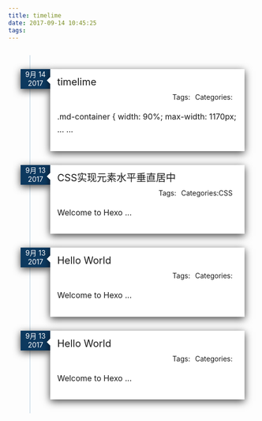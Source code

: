 ```yaml
---
title: timelime
date: 2017-09-14 10:45:25
tags:
---
```


<style>
    br {
        display: none;
    }
	.md-container {
		width: 90%;
		max-width: 1170px;
		margin: 0 auto;
	}
	.md-container::after {
		content: '';
		display: table;
		clear: both;
	}
	#md-timeline {
		position: relative;
		padding: 2em 0;
		margin-top: 2em;
		margin-bottom: 2em;
	}
	@media screen and (max-device-width:480px){
		#md-timeline {
			margin-top: 6em;
		}
	}
	#md-timeline::before {
		content: '';
		position: absolute;
		top: 0;
		left: 18px;
		height: 100%;
		width: 2px;
		background: #d7e4ed;
	}
	.md-timeline-title {
		font-size: 20px;
		line-height: 24px;
	}
	.md-timeline-content a {
		text-decoration: none;
	}
	.md-timeline-info {
		height: 20px;
		width: 100%;
		margin: 10px 0px;
	}
	.md-timeline-info-span {
		float: right;
		margin-right: 10px;
		text-align: right;
	}
	.md-timeline-excerpt {
	    	clear: right; 
	}
	@media only screen and (min-width: 1170px) {
		#md-timeline {
			margin-top: 3em;
			margin-bottom: 3em;
		}
		#md-timeline::before {
			left: 50%;
			margin-left: -2px;
		}
	}
	.md-timeline-block {
		position: relative;
		margin: 2em 0;
	}
	.md-timeline-block:after {
		content: "";
		display: table;
		clear: both;
	}
	.md-timeline-block:first-child {
		margin-top: 0;
	}
	.md-timeline-block:last-child {
		margin-bottom: 0;
	}
	@media only screen and (min-width: 1170px) {
		.md-timeline-block {
			margin: 4em 0;
		}
		.md-timeline-block:first-child {
			margin-top: 0;
		}
		.md-timeline-block:last-child {
			margin-bottom: 0;
		}
	}
	.md-timeline-date {
		position: absolute;
		top: 0;
		left: 0;
		width: 60px;
		height: 40px;
		border-radius: box-shadow: 0 0 0 4px white, inset 0 2px 0 rgba(0, 0, 0, 0.08), 0 3px 0 4px rgba(0, 0, 0, 0.05);
	}
	.md-timeline-date.blue {
		background: #0D395F;
		-webkit-box-shadow: 0px 4px 15px 0px rgba(0, 0, 0, 0.75);
		-moz-box-shadow: 0px 4px 15px 0px rgba(0, 0, 0, 0.75);
		box-shadow: 0px 4px 15px 0px rgba(0, 0, 0, 0.75);
	}
	@media only screen and (min-width: 1170px) {
		.md-timeline-date {
			width: 60px;
			height: 60px;
			left: 50%;
			margin-left: -30px;
			/* Force Hardware Acceleration in WebKit */
			-webkit-transform: translateZ(0);
			-webkit-backface-visibility: hidden;
		}
		.cssanimations .md-timeline-date.is-hidden {
			visibility: hidden;
		}
		.cssanimations .md-timeline-date.bounce-in {
			visibility: visible;
			-webkit-animation: md-bounce-1 0.6s;
			-moz-animation: md-bounce-1 0.6s;
			animation: md-bounce-1 0.6s;
		}
	}
	@-webkit-keyframes md-bounce-1 {
		0% {
			opacity: 0;
			-webkit-transform: scale(0.5);
		}
		60% {
			opacity: 1;
			-webkit-transform: scale(1.2);
		}
		100% {
			-webkit-transform: scale(1);
		}
	}
	@-moz-keyframes md-bounce-1 {
		0% {
			opacity: 0;
			-moz-transform: scale(0.5);
		}
		60% {
			opacity: 1;
			-moz-transform: scale(1.2);
		}
		100% {
			-moz-transform: scale(1);
		}
	}
	@keyframes md-bounce-1 {
		0% {
			opacity: 0;
			-webkit-transform: scale(0.5);
			-moz-transform: scale(0.5);
			-ms-transform: scale(0.5);
			-o-transform: scale(0.5);
			transform: scale(0.5);
		}
		60% {
			opacity: 1;
			-webkit-transform: scale(1.2);
			-moz-transform: scale(1.2);
			-ms-transform: scale(1.2);
			-o-transform: scale(1.2);
			transform: scale(1.2);
		}
		100% {
			-webkit-transform: scale(1);
			-moz-transform: scale(1);
			-ms-transform: scale(1);
			-o-transform: scale(1);
			transform: scale(1);
		}
	}
	.md-timeline-content {
		position: relative;
		margin-left: 60px;
		background: white;
		padding: 1em;
		-webkit-box-shadow: 0px 4px 15px 0px rgba(0, 0, 0, 0.75);
		-moz-box-shadow: 0px 4px 15px 0px rgba(0, 0, 0, 0.75);
		box-shadow: 0px 4px 15px 0px rgba(0, 0, 0, 0.75);
	}
	.md-timeline-content:after {
		content: "";
		display: table;
		clear: both;
	}
	.md-timeline-content h2 {
		color: #303e49;
	}
	.md-timeline-content p, .md-timeline-content .md-read-more, .md-timeline-content .md-date {
		font-size: 13px;
		font-size: 0.8125rem;
	}
	.md-timeline-content .md-read-more, .md-timeline-content .md-date {
		display: inline-block;
	}
	.md-timeline-content p {
		margin: 1em 0;
		line-height: 1.6;
	}
	.md-timeline-content .md-read-more {
		float: right;
		padding: .8em 1em;
		background: #acb7c0;
		color: white;
		border-radius: 0.25em;
	}
	.md-date {
		color: white;
		text-align: center;
	}
	.no-touch .md-timeline-content .md-read-more:hover {
		background-color: #bac4cb;
	}
	.md-timeline-content::before {
		content: '';
		position: absolute;
		top: 16px;
		right: 100%;
		height: 0;
		width: 0;
		border: 7px solid transparent;
		border-right: 7px solid white;
	}
	@media only screen and (min-width: 768px) {
		.md-timeline-content h2 {
			font-size: 20px;
			font-size: 1.25rem;
		}
		.md-timeline-content p {
			font-size: 16px;
			font-size: 1rem;
		}
		.md-timeline-content .md-read-more {
			font-size: 14px;
			font-size: 0.875rem;
		}
	}
	@media only screen and (min-width: 1170px) {
		.md-date {
			text-align: center;
			margin-top: 10px;
			line-height: 20px;
		}
		.md-timeline-content {
			margin-left: 0;
			padding: 1.6em;
			width: 45%;
		}
		.md-timeline-content::before {
			top: 24px;
			left: 100%;
			border-color: transparent;
			border-left-color: white;
		}
		.md-timeline-content .md-read-more {
			float: left;
		}
		.md-timeline-block:nth-child(even) .md-timeline-content {
			float: right;
		}
		.md-timeline-block:nth-child(even) .md-timeline-content::before {
			top: 24px;
			left: auto;
			right: 100%;
			border-color: transparent;
			border-right-color: white;
		}
		.md-timeline-block:nth-child(even) .md-timeline-content .md-read-more {
			float: right;
		}
		.cssanimations .md-timeline-content.is-hidden {
			visibility: hidden;
		}
		.cssanimations .md-timeline-content.bounce-in {
			visibility: visible;
			-webkit-animation: md-bounce-2 0.6s;
			-moz-animation: md-bounce-2 0.6s;
			animation: md-bounce-2 0.6s;
		}
	}
	@media only screen and (min-width: 1170px) {
		/* inverse bounce effect on even content blocks */
		.cssanimations .md-timeline-block:nth-child(even) .md-timeline-content.bounce-in {
			-webkit-animation: md-bounce-2-inverse 0.6s;
			-moz-animation: md-bounce-2-inverse 0.6s;
			animation: md-bounce-2-inverse 0.6s;
		}
	}
	@-webkit-keyframes md-bounce-2 {
		0% {
			opacity: 0;
			-webkit-transform: translateX(-100px);
		}
		60% {
			opacity: 1;
			-webkit-transform: translateX(20px);
		}
		100% {
			-webkit-transform: translateX(0);
		}
	}
	@-moz-keyframes md-bounce-2 {
		0% {
			opacity: 0;
			-moz-transform: translateX(-100px);
		}
		60% {
			opacity: 1;
			-moz-transform: translateX(20px);
		}
		100% {
			-moz-transform: translateX(0);
		}
	}
	@keyframes md-bounce-2 {
		0% {
			opacity: 0;
			-webkit-transform: translateX(-100px);
			-moz-transform: translateX(-100px);
			-ms-transform: translateX(-100px);
			-o-transform: translateX(-100px);
			transform: translateX(-100px);
		}
		60% {
			opacity: 1;
			-webkit-transform: translateX(20px);
			-moz-transform: translateX(20px);
			-ms-transform: translateX(20px);
			-o-transform: translateX(20px);
			transform: translateX(20px);
		}
		100% {
			-webkit-transform: translateX(0);
			-moz-transform: translateX(0);
			-ms-transform: translateX(0);
			-o-transform: translateX(0);
			transform: translateX(0);
		}
	}
	@-webkit-keyframes md-bounce-2-inverse {
		0% {
			opacity: 0;
			-webkit-transform: translateX(100px);
		}
		60% {
			opacity: 1;
			-webkit-transform: translateX(-20px);
		}
		100% {
			-webkit-transform: translateX(0);
		}
	}
	@-moz-keyframes md-bounce-2-inverse {
		0% {
			opacity: 0;
			-moz-transform: translateX(100px);
		}
		60% {
			opacity: 1;
			-moz-transform: translateX(-20px);
		}
		100% {
			-moz-transform: translateX(0);
		}
	}
	@keyframes md-bounce-2-inverse {
		0% {
			opacity: 0;
			-webkit-transform: translateX(100px);
			-moz-transform: translateX(100px);
			-ms-transform: translateX(100px);
			-o-transform: translateX(100px);
			transform: translateX(100px);
		}
		60% {
			opacity: 1;
			-webkit-transform: translateX(-20px);
			-moz-transform: translateX(-20px);
			-ms-transform: translateX(-20px);
			-o-transform: translateX(-20px);
			transform: translateX(-20px);
		}
		100% {
			-webkit-transform: translateX(0);
			-moz-transform: translateX(0);
			-ms-transform: translateX(0);
			-o-transform: translateX(0);
			transform: translateX(0);
		}
	}
</style>

<section id="md-timeline" class="md-container">
    <div class="md-timeline-block">
        <div class="md-timeline-date blue">
            <div class="md-date">9月 14 2017</div>
        </div>
        <div class="md-timeline-content">
            <div class="md-timeline-title"><a href="/2017/09/14/timelime/">timelime</a></div>
            <div class="md-timeline-info">
                <span class="md-timeline-info-span">Categories: </span>
                <span class="md-timeline-info-span">Tags:</span>
            </div>
            <p class="md-timeline-excerpt">
                .md-container { width: 90%; max-width: 1170px; ... ...
            </p>
        </div>
    </div>
    <div class="md-timeline-block">
        <div class="md-timeline-date blue">
            <div class="md-date">9月 13 2017</div>
        </div>
        <div class="md-timeline-content">
            <div class="md-timeline-title"><a href="/2017/09/13/实现元素水平垂直居中/">CSS实现元素水平垂直居中</a></div>
            <div class="md-timeline-info">
                <span class="md-timeline-info-span">Categories:<a class="category-link" href="/categories/CSS/">CSS</a></span>
                <span class="md-timeline-info-span">Tags:</span>
            </div>
            <p class="md-timeline-excerpt">
                Welcome to Hexo ...
            </p>
        </div>
    </div>
    <div class="md-timeline-block">
        <div class="md-timeline-date blue">
            <div class="md-date">9月 13 2017</div>
        </div>
        <div class="md-timeline-content">
            <div class="md-timeline-title"><a href="/2017/09/13/hello-world-2/">Hello World</a></div>
            <div class="md-timeline-info">
                <span class="md-timeline-info-span">Categories:</span>
                <span class="md-timeline-info-span">Tags:</span>
            </div>
            <p class="md-timeline-excerpt">
                Welcome to Hexo ...
            </p>
        </div>
    </div>
    <div class="md-timeline-block">
        <div class="md-timeline-date blue">
            <div class="md-date">9月 13 2017</div>
        </div>
        <div class="md-timeline-content">
            <div class="md-timeline-title"><a href="/2017/09/13/hello-world/">Hello World</a></div>
            <div class="md-timeline-info">
                <span class="md-timeline-info-span">Categories:</span>
                <span class="md-timeline-info-span">Tags:</span>
            </div>
            <p class="md-timeline-excerpt">
                Welcome to Hexo ...
            </p>
        </div>
    </div>
</section>